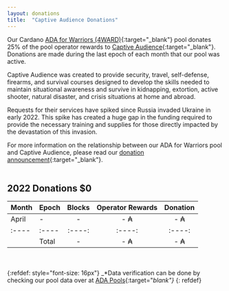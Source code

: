 ```yaml
---
layout: donations
title:  "Captive Audience Donations"
---
```

Our Cardano [ADA for Warriors (4WARD)](https://4wardpool.swiftcryptollc.com){:target="_blank"} pool donates 25% of the pool operator rewards to [Captive Audience](https://www.captiveaudienceptrt.com/){:target="_blank"}.  Donations are made during the last epoch of each month that our pool was active.

Captive Audience was created to provide security, travel, self-defense, firearms, and survival courses designed to develop the skills needed to maintain situational awareness and survive in kidnapping, extortion, active shooter, natural disaster, and crisis situations at home and abroad.

Requests for their services have spiked since Russia invaded Ukraine in early 2022. This spike has created a huge gap in the funding required to provide the necessary training and supplies for those directly impacted by the devastation of this invasion. 

For more information on the relationship between our ADA for Warriors pool and Captive Audience, please read our [donation announcement](/news/2022-03-31-captive-audience/){:target="_blank"}.
<br /><br />

## 2022 Donations $0 ##

| Month | Epoch | Blocks | Operator Rewards | Donation |
| :---- | :---- | :----: | :----: | :----: |
| April | - | - | - ₳ | - ₳ |
| :---- | :---- | :----: | :----: | :----: |
| | Total | - | - ₳ | - ₳ |
                  
<br /><br />
{:refdef: style="font-size: 16px"}
_*Data verification can be done by checking our pool data over at [ADA Pools](https://adapools.org/pool/b6063f0f2fa05d98132f15defed4c69c06ea61451b4ea4cea0ce1b80#tab-rewards){:target="_blank"}_
{: refdef}
